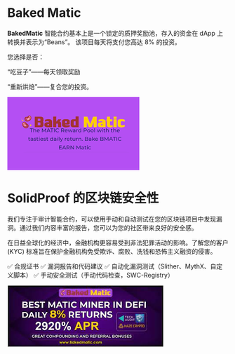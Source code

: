 # Baked Matic

<p><strong>BakedMatic</strong> 智能合约基本上是一个锁定的质押奖励池，存入的资金在 dApp 上转换并表示为“Beans”。 该项目每天将支付您高达 8% 的投资。</p>
<p>您选择是否：</p>
<p>“吃豆子”——每天领取奖励</p>
<p>“重新烘焙”——复合您的投资。</p>

![下载](下载.png)

# SolidProof 的区块链安全性

我们专注于审计智能合约，可以使用手动和自动测试在您的区块链项目中发现漏洞。通过我们内容丰富的报告，您可以为您的社区带来良好的安全感。

在日益全球化的经济中，金融机构更容易受到非法犯罪活动的影响。了解您的客户 (KYC) 标准旨在保护金融机构免受欺诈、腐败、洗钱和恐怖主义融资的侵害。

✅ 合规证书
✅ 漏洞报告和代码建议
✅ 自动化漏洞测试（Slither、MythX、自定义脚本）
✅ 手动安全测试（手动代码检查，SWC-Registry）

![dsanin](dsanin.png)
